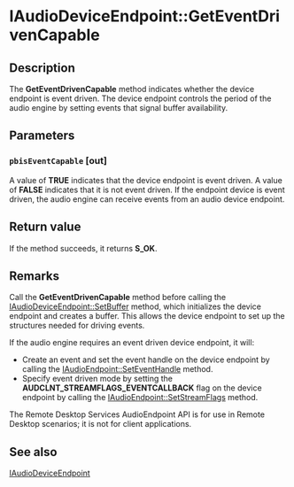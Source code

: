 # IAudioDeviceEndpoint::GetEventDrivenCapable

## Description

The **GetEventDrivenCapable** method indicates whether the device endpoint is event driven. The device endpoint controls the period of the audio engine by setting events that signal buffer availability.

## Parameters

### `pbisEventCapable` [out]

A value of **TRUE** indicates that the device endpoint is event driven. A value of **FALSE** indicates that it is not event driven. If the endpoint device is event driven, the audio engine can receive events from an audio device endpoint.

## Return value

If the method succeeds, it returns **S_OK**.

## Remarks

Call the **GetEventDrivenCapable** method before calling the [IAudioDeviceEndpoint::SetBuffer](https://learn.microsoft.com/windows/desktop/api/audioengineendpoint/nf-audioengineendpoint-iaudiodeviceendpoint-setbuffer) method, which initializes the device endpoint and creates a buffer. This allows the device endpoint to set up the structures needed for driving events.

If the audio engine requires an event driven device endpoint, it will:

* Create an event and set the event handle on the device endpoint by calling the [IAudioEndpoint::SetEventHandle](https://learn.microsoft.com/windows/desktop/api/audioengineendpoint/nf-audioengineendpoint-iaudioendpoint-seteventhandle) method.
* Specify event driven mode by setting the **AUDCLNT_STREAMFLAGS_EVENTCALLBACK** flag on the device endpoint by calling the [IAudioEndpoint::SetStreamFlags](https://learn.microsoft.com/windows/desktop/api/audioengineendpoint/nf-audioengineendpoint-iaudioendpoint-setstreamflags) method.

The Remote Desktop Services AudioEndpoint API is for use in Remote Desktop scenarios; it is not for client applications.

## See also

[IAudioDeviceEndpoint](https://learn.microsoft.com/windows/desktop/api/audioengineendpoint/nn-audioengineendpoint-iaudiodeviceendpoint)